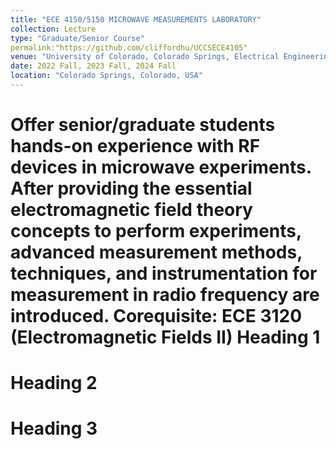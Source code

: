 ```yaml
---
title: "ECE 4150/5150 MICROWAVE MEASUREMENTS LABORATORY"
collection: Lecture
type: "Graduate/Senior Course"
permalink:"https://github.com/cliffordhu/UCCSECE4105"
venue: "University of Colorado, Colorado Springs, Electrical Engineering Department"
date: 2022 Fall, 2023 Fall, 2024 Fall
location: "Colorado Springs, Colorado, USA"
---
```


Offer senior/graduate students hands-on experience with RF devices in microwave experiments. After 
providing the essential electromagnetic field theory concepts to perform experiments, advanced measurement methods, techniques, and instrumentation for measurement in radio frequency are introduced. Corequisite: ECE 3120 (Electromagnetic Fields II)
Heading 1
======

Heading 2
======

Heading 3
======
